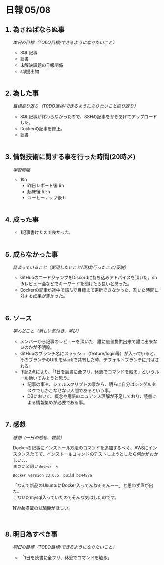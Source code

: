# 日報 05/08


<ol>

## <li>為さねばならぬ事</li>

*本日の目標（TODO目標/できるようになりたいこと）*

  - SQL記事
  - 読書
  - 未解決課題の日報関係
  - sql提出物 

<br>


## <li>為した事</li>

*目標振り返り（TODO進捗/できるようになりたいこと振り返り）*

  - SQL記事が終わらなかったので、SSHの記事をかきあげてアップロードした。
  - Dockerの記事を修正。
  - 読書

<br>


## <li>情報技術に関する事を行った時間(20時〆)</li>

*学習時間*

  - 10h
    - 昨日レポート後 6h
    - 起床後 5.5h
    - コーヒーナップ後 h

<br>


## <li>成った事</li>

  - 1記事書けたので良かった。

<br>


## <li>成らなかった事</li>

*詰まっていること（実現したいこと/現状/行ったこと/仮説）*

  - GitHubのコードジャンプをDiscordに持ち込みアドバイスを頂いた。shのレビュー会などでキーワードを聞けたら良いと思った。
  - Dockerの記事が途中で詰んで目標まで更新できなかった、割いた時間に対する成果が薄かった。

<br>


## <li>ソース</li>

*学んだこと（新しい気付き、学び）*

  - メンバーから記事のレビューを頂いた、誰に価値提供出来て誰に出来ないのかが不明瞭。
  - GitHubのブランチ名にスラッシュ（feature/login等）が入っていると、そのブランチのURLをslackで共有した時、デフォルトブランチに飛ばされる。
  - 下記2点により、「1日を読書に全フリ、休憩でコマンドを触る」というルール動いてみようと思う。
    - 記事の事や、シェルスクリプトの事から、明らに自分はシングルタスクでしかこなせない人間であるという事。
    - DBにおいて、概念や用語のニュアンス理解が不足しており、読書による情報集めが必要である事。

<br>


## <li>感想</li>

*感想（一日の感想、雑談）*

  Dockerの記事にインストール方法のコマンドを追加するべく、AWSにインスタンスたてて、インストールコマンドのテストしようとしたら何かがおかしい、、、  
  まさかと思い`docker -v`  
  ```
  Docker version 23.0.5, build bc4487a
  ```

  「なんで新品のUbuntuにDocker入ってんねぇぇんーー」と思わず声が出た。  
  こないだmysql入っていたのでそんな気はしたのです。  

  NVMe搭載の試験機がほしい。

<br>


## <li>明日為すべき事</li>

*明日の目標（TODO目標/できるようになりたいこと）*

  - 「1日を読書に全フリ、休憩でコマンドを触る」



<!-- end -->

<br>

</ol>
